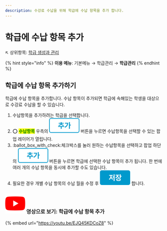 ```yaml
---
description: 수강료 수납을 위해 학급에 수납 항목을 추가 합니다.
---
```


# 학급에 수납 항목 추가

↖ 상위항목: [학급 생성과 관리](./)

{% hint style="info" %}
**이용 메뉴**: 기본메뉴 → 학급관리 → **학급관리**
{% endhint %}

## 학급에 수납 항목 추가하기

학급에 수납 항목을 추가합니다. 수납 항목이 추가되면 학급에 속해있는 학생을 대상으로 수강료 수납을 할 수 있습니다.

1. 수납항목을 추가하려는 학급을 선택합니다.
2. ⭕ <mark style="color:green;">**수납항목**</mark> 우측의 <img src="../../.gitbook/assets/btn_추가.png" alt="" data-size="line"> 버튼을 누르면 수납항목을 선택할 수 있는 팝업 레이어가 열립니다.
3. :ballot\_box\_with\_check:체크박스를 눌러 원하는 수납항목을 선택하고 팝업 하단의 <img src="../../.gitbook/assets/btn_추가.png" alt="" data-size="line"> 버튼을 누르면 학급에 선택한 수납 항목이 추가 됩니다. 한 번에 여러 개의 수납 항목을 동시에 추가할 수도 있습니다.
4. 필요한 경우 개별 수납 항목의 수납 월을 수정 후 <img src="../../.gitbook/assets/btn_save.png" alt="" data-size="line"> 합니다.

### <img src="../../.gitbook/assets/youtube.png" alt="" data-size="line"> 영상으로 보기: 학급에 수납 항목 추가

{% embed url="https://youtu.be/EJQ45KDCoZ8" %}
